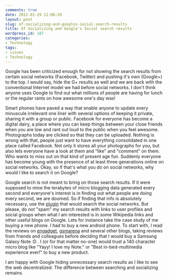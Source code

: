 ```yaml
---
comments: true
date: 2012-01-29 12:08:29
layout: post
slug: of-socializing-and-googles-social-search-results
title: Of Socializing and Google's Social search results
wordpress_id: 187
categories:
- Technology
tags:
- issues
- Technology
---
```


Google has been criticized enough for not showing the search results from certain social networks (Facebook, Twitter) and  pushing it's own (Google+) to the top. I would say, hide the G+ results as well and we are back with the conventional Internet model we had before social networks. I don't think anyone uses Google to find out what millions of people are having for lunch or the regular rants on how awesome one's day was! <!-- more -->

Smart phones have paved a way that enable anyone to update every minuscule irrelevant one liner with several options of keeping it private, sharing it with a group or public. Facebook for everyone has become a digital dairy, a place where you can keep things between your close friends when you are low and rant out loud to the public when you feel awesome. Photographs today are clicked so that they can be uploaded. Nothing is wrong with that, people just want to have everything consolidated in one place called Facebook. Not only it stores all your photographs for you, but also lets everyone have a look at them and "like" and "comment" on them. Who wants to miss out on that kind of present age fun. Suddenly everyone has become young with the presence of at least three generations online on social networks. Okay, so if that's what you do on social networks, why would I like to search it on Google?

Google search is not meant to bring on those search results. If it were supposed to mine the terabytes of micro blogging data generated every second and everyone's interest is in finding out what people are doing every second, we are doomed. So if finding that info is absolutely necessary, use the [plugin](http://focusontheuser.org/) that would search the social networks. But please, do not "spam" my search results with links to user profiles and social groups when what I am interested is in some Wikipedia links and other useful blogs on Google. Lets for instance take the case study of me buying a new phone. I had to buy a new android phone. To start with, I read the reviews on [engadget](http://www.engadget.com/), [gsmarena](http://www.gsmarena.com/) and several other blogs, taking reviews from friends and colleagues before deciding that I would buy a Samsung Galaxy Note :D . I (or for that matter no-one) would trust a 140 character micro blog like "Yayy! I love my Note." or "Best in-bed-multimedia experience ever!" to buy a new product.

I am happy with Google hiding unnecessary search results as I like to see the web decentralized. The difference between searching and socializing remains.
